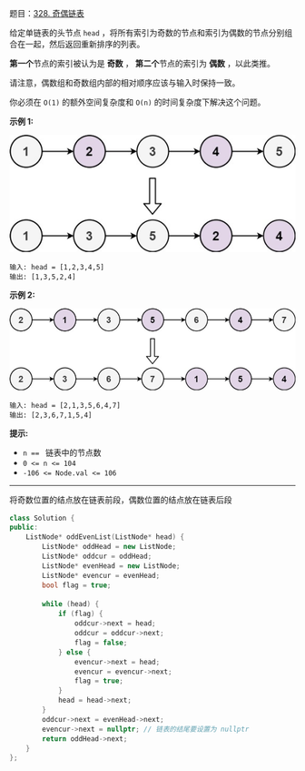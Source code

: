 题目：[328. 奇偶链表](https://leetcode.cn/problems/odd-even-linked-list/)

给定单链表的头节点 `head` ，将所有索引为奇数的节点和索引为偶数的节点分别组合在一起，然后返回重新排序的列表。

**第一个**节点的索引被认为是 **奇数** ， **第二个**节点的索引为 **偶数** ，以此类推。

请注意，偶数组和奇数组内部的相对顺序应该与输入时保持一致。

你必须在 `O(1)` 的额外空间复杂度和 `O(n)` 的时间复杂度下解决这个问题。

**示例 1:**

![img](../../img/oddeven-linked-list.jpg)

```
输入: head = [1,2,3,4,5]
输出: [1,3,5,2,4]
```

**示例 2:**

![img](../../img/oddeven2-linked-list.jpg)

```
输入: head = [2,1,3,5,6,4,7]
输出: [2,3,6,7,1,5,4]
```

**提示:**

- `n == ` 链表中的节点数
- `0 <= n <= 104`
- `-106 <= Node.val <= 106`

---

将奇数位置的结点放在链表前段，偶数位置的结点放在链表后段

```cpp
class Solution {
public:
    ListNode* oddEvenList(ListNode* head) {
        ListNode* oddHead = new ListNode;
        ListNode* oddcur = oddHead;
        ListNode* evenHead = new ListNode;
        ListNode* evencur = evenHead;
        bool flag = true;

        while (head) {
            if (flag) {
                oddcur->next = head;
                oddcur = oddcur->next;
                flag = false;
            } else {
                evencur->next = head;
                evencur = evencur->next;
                flag = true;
            }
            head = head->next;
        }
        oddcur->next = evenHead->next;
        evencur->next = nullptr; // 链表的结尾要设置为 nullptr
        return oddHead->next;
    }
};
```

